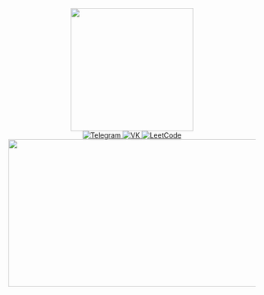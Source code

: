 <div id = "header" align ="center">
  <img src="https://media.giphy.com/media/v1.Y2lkPTc5MGI3NjExYmcyZHA2ZXk0dTk5YXNyazZxN2xuNHFtMXM3MGY4MnA3MzBnNTViMSZlcD12MV9pbnRlcm5hbF9naWZfYnlfaWQmY3Q9cw/I0XS6A5ZRcQrWIaJZh/giphy.gif" width = "250"/>
</div>
<div id="badges" align = "center">
  <a href="https://t.me/funtik0ff">
  <img alt="Telegram" src="https://img.shields.io/badge/Telegram-blue">
    </a>
   <a href="https://vk.com/funtik0ff">
  <img alt="VK" src="https://img.shields.io/badge/VK-lightblue">
  </a>
   <a href="https://leetcode.com/u/Funtikoff/">
  <img alt="LeetCode" src="https://img.shields.io/badge/Leetcode-orange">
  </a>
</div>
<div id = "stat" align = "center">
<img src="https://komarev.com/ghpvc/?username=Funt1koff&style=plastic&color=e75eff" alt="" margin-left=""/>
</div>
<div align="center">
  <img src="https://media.giphy.com/media/dWesBcTLavkZuG35MI/giphy.gif" width="600" height="300"/>
</div>
